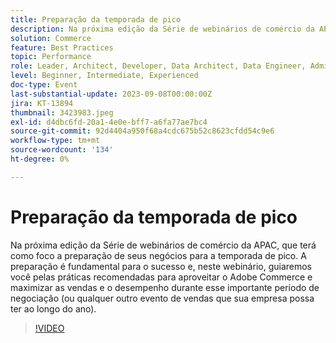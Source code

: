```yaml
---
title: Preparação da temporada de pico
description: Na próxima edição da Série de webinários de comércio da APAC, que terá como foco a preparação de seus negócios para a temporada de pico. A preparação é fundamental para o sucesso e, neste webinário, guiaremos você pelas práticas recomendadas para aproveitar o Adobe Commerce e maximizar as vendas e o desempenho durante esse importante período de negociação (ou qualquer outro evento de vendas que sua empresa possa ter ao longo do ano).
solution: Commerce
feature: Best Practices
topic: Performance
role: Leader, Architect, Developer, Data Architect, Data Engineer, Admin, User
level: Beginner, Intermediate, Experienced
doc-type: Event
last-substantial-update: 2023-09-08T00:00:00Z
jira: KT-13894
thumbnail: 3423983.jpeg
exl-id: d4dbc6fd-20a1-4e0e-bff7-a6fa77ae7bc4
source-git-commit: 92d4404a950f68a4cdc675b52c8623cfdd54c9e6
workflow-type: tm+mt
source-wordcount: '134'
ht-degree: 0%

---
```


# Preparação da temporada de pico

Na próxima edição da Série de webinários de comércio da APAC, que terá como foco a preparação de seus negócios para a temporada de pico. A preparação é fundamental para o sucesso e, neste webinário, guiaremos você pelas práticas recomendadas para aproveitar o Adobe Commerce e maximizar as vendas e o desempenho durante esse importante período de negociação (ou qualquer outro evento de vendas que sua empresa possa ter ao longo do ano).

>[!VIDEO](https://video.tv.adobe.com/v/3423983/?learn=on)
